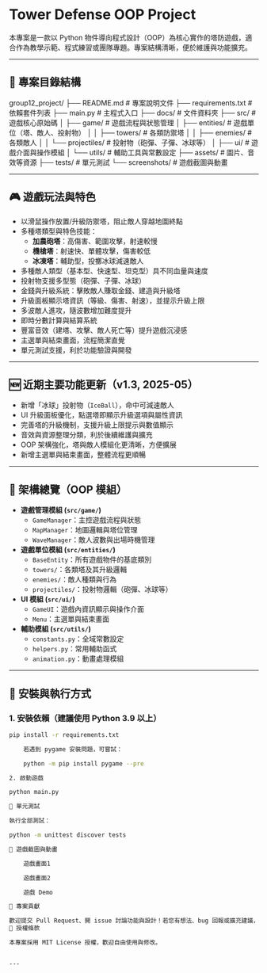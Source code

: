 # Tower Defense OOP Project

本專案是一款以 Python 物件導向程式設計（OOP）為核心實作的塔防遊戲，適合作為教學示範、程式練習或團隊專題。專案結構清晰，便於維護與功能擴充。

---

## 📁 專案目錄結構

group12_project/
├── README.md # 專案說明文件
├── requirements.txt # 依賴套件列表
├── main.py # 主程式入口
├── docs/ # 文件資料夾
├── src/ # 遊戲核心原始碼
│ ├── game/ # 遊戲流程與狀態管理
│ ├── entities/ # 遊戲單位（塔、敵人、投射物）
│ │ ├── towers/ # 各類防禦塔
│ │ ├── enemies/ # 各類敵人
│ │ └── projectiles/ # 投射物（砲彈、子彈、冰球等）
│ ├── ui/ # 遊戲介面與操作模組
│ └── utils/ # 輔助工具與常數設定
├── assets/ # 圖片、音效等資源
├── tests/ # 單元測試
└── screenshots/ # 遊戲截圖與動畫


---

## 🎮 遊戲玩法與特色

- 以滑鼠操作放置/升級防禦塔，阻止敵人穿越地圖終點
- 多種塔類型與特色技能：
    - **加農砲塔**：高傷害、範圍攻擊，射速較慢
    - **機槍塔**：射速快、單體攻擊，傷害較低
    - **冰凍塔**：輔助型，投擲冰球減速敵人
- 多種敵人類型（基本型、快速型、坦克型）具不同血量與速度
- 投射物支援多型態（砲彈、子彈、冰球）
- 金錢與升級系統：擊敗敵人賺取金錢、建造與升級塔
- 升級面板顯示塔資訊（等級、傷害、射速），並提示升級上限
- 多波敵人進攻，隨波數增加難度提升
- 即時分數計算與結算系統
- 豐富音效（建塔、攻擊、敵人死亡等）提升遊戲沉浸感
- 主選單與結束畫面，流程簡潔直覺
- 單元測試支援，利於功能驗證與開發

---

## 🆕 近期主要功能更新（v1.3, 2025-05）

- 新增「冰球」投射物（`IceBall`），命中可減速敵人
- UI 升級面板優化，點選塔即顯示升級選項與屬性資訊
- 完善塔的升級機制，支援升級上限提示與數值顯示
- 音效與資源整理分類，利於後續維護與擴充
- OOP 架構強化，塔與敵人模組化更清晰，方便擴展
- 新增主選單與結束畫面，整體流程更順暢

---

## 🧱 架構總覽（OOP 模組）

- **遊戲管理模組 (`src/game/`)**
    - `GameManager`：主控遊戲流程與狀態
    - `MapManager`：地圖邏輯與塔位管理
    - `WaveManager`：敵人波數與出場時機管理
- **遊戲單位模組 (`src/entities/`)**
    - `BaseEntity`：所有遊戲物件的基底類別
    - `towers/`：各類塔及其升級邏輯
    - `enemies/`：敵人種類與行為
    - `projectiles/`：投射物邏輯（砲彈、冰球等）
- **UI 模組 (`src/ui/`)**
    - `GameUI`：遊戲內資訊顯示與操作介面
    - `Menu`：主選單與結束畫面
- **輔助模組 (`src/utils/`)**
    - `constants.py`：全域常數設定
    - `helpers.py`：常用輔助函式
    - `animation.py`：動畫處理模組

---

## 🚀 安裝與執行方式

### 1. 安裝依賴（建議使用 Python 3.9 以上）
```bash
pip install -r requirements.txt

    若遇到 pygame 安裝問題，可嘗試：

    python -m pip install pygame --pre

2. 啟動遊戲

python main.py

🧪 單元測試

執行全部測試：

python -m unittest discover tests

📸 遊戲截圖與動畫

    遊戲畫面1

    遊戲畫面2

    遊戲 Demo

📌 專案貢獻

歡迎提交 Pull Request、開 issue 討論功能與設計！若您有想法、bug 回報或擴充建議，請隨時與我們交流。
📄 授權條款

本專案採用 MIT License 授權，歡迎自由使用與修改。


---
